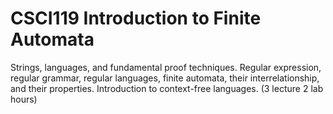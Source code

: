 # CSCI119 Introduction to Finite Automata
Strings, languages, and fundamental proof techniques. Regular expression, regular grammar, regular languages, finite automata, their interrelationship, and their properties. Introduction to context-free languages. (3 lecture 2 lab hours)

